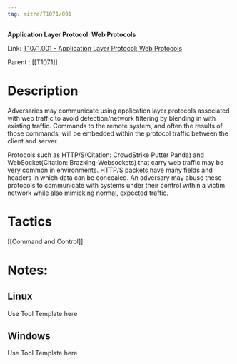 ```yaml
---
tag: mitre/T1071/001
---
```


**Application Layer Protocol: Web Protocols**

Link: [T1071.001 - Application Layer Protocol: Web Protocols](https://attack.mitre.org/techniques/T1071/001)

Parent : [[T1071]]


# Description

Adversaries may communicate using application layer protocols associated with web traffic to avoid detection/network filtering by blending in with existing traffic. Commands to the remote system, and often the results of those commands, will be embedded within the protocol traffic between the client and server. 

Protocols such as HTTP/S(Citation: CrowdStrike Putter Panda) and WebSocket(Citation: Brazking-Websockets) that carry web traffic may be very common in environments. HTTP/S packets have many fields and headers in which data can be concealed. An adversary may abuse these protocols to communicate with systems under their control within a victim network while also mimicking normal, expected traffic. 

# Tactics


[[Command and Control]]


# Notes:

## Linux

Use Tool Template here

## Windows

Use Tool Template here